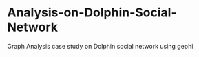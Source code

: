 # Analysis-on-Dolphin-Social-Network
Graph Analysis case study on Dolphin social network using gephi
